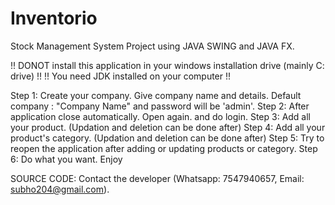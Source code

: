 # Inventorio
Stock Management System Project using JAVA SWING and JAVA FX.

!! DONOT install this application in your windows installation drive (mainly C: drive) !!
!! You need JDK installed on your computer !!

Step 1: Create your company. Give company name and details. Default company : "Company Name" and password will be 'admin'.
Step 2: After application close automatically. Open again. and do login.
Step 3: Add all your product. (Updation and deletion can be done after)
Step 4: Add all your product's category. (Updation and deletion can be done after)
Step 5: Try to reopen the application after adding or updating products or category.
Step 6: Do what you want. Enjoy      

SOURCE CODE:
Contact the developer (Whatsapp: 7547940657, Email: subho204@gmail.com).
